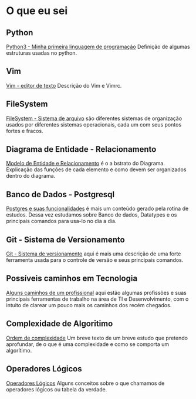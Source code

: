 # O que eu sei

## Python

[Python3 - Minha primeira linguagem de programação](http://github.com/pipibodock/o-que-eu-sei/tree/master/Python) Definição
de algumas estruturas usadas no python.

## Vim

[Vim - editor de texto](https://github.com/pipibodock/o-que-eu-sei/tree/master/Editor_de_texto_Vim) Descrição do Vim e Vimrc.

## FileSystem

[FileSystem - Sistema de arquivo](https://github.com/pipibodock/o-que-eu-sei/tree/master/FileSystem) são diferentes sistemas
de organização usados por diferentes sistemas operacionais, cada um com seus pontos fortes e fracos.

## Diagrama de Entidade - Relacionamento

[Modelo de Entidade e Relacionamento](https://github.com/pipibodock/o-que-eu-sei/tree/master/Modelo_Entidade_Relacionamento) é o
a bstrato do Diagrama.
Explicação das funções de cada elemento e como devem ser organizados dentro do diagrama.

## Banco de Dados - Postgresql

[Postgres e suas funcionalidades](https://github.com/pipibodock/o-que-eu-sei/tree/master/Postgresql_Funcionalidades) é mais um
conteúdo gerado pela rotina de estudos. Dessa vez estudamos sobre Banco de dados, Datatypes e os principais comandos para usa-lo
no dia a dia.

## Git - Sistema de Versionamento

[Git - Sistema de versionamento](https://github.com/pipibodock/o-que-eu-sei/tree/master/Git) aqui é mais uma descrição de uma
forte ferramenta usada para o controle de versão e seus principais comandos.

## Possíveis caminhos em Tecnologia

[Alguns caminhos de um profissional](https://github.com/pipibodock/o-que-eu-sei/tree/master/Profissoes) aqui estão algumas
profissões e suas principais ferramentas de trabalho na área de TI e Desenvolvimento, com o intuito de clarear um pouco
mais os caminhos dos recém chegados.

## Complexidade de Algoritimo

[Ordem de complexidade](https://github.com/pipibodock/o-que-eu-sei/tree/master/complexidade_de_algoritimo) Um breve texto
de um breve estudo que pretendo aprofundar, de o que é uma complexidade e como se comporta um algorítimo.

## Operadores Lógicos

[Operadores Lógicos](https://github.com/pipibodock/o-que-eu-sei/tree/master/Operadores_logicos) Alguns conceitos
sobre o que chamamos de operadores lógicos ou tabela da verdade.
